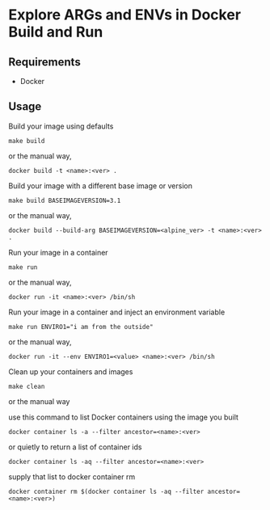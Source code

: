 # Explore ARGs and ENVs in Docker Build and Run

## Requirements

- Docker

## Usage

Build your image using defaults
```
make build
```
or the manual way,
```
docker build -t <name>:<ver> .
```

Build your image with a different base image or version
```
make build BASEIMAGEVERSION=3.1
```
or the manual way,
```
docker build --build-arg BASEIMAGEVERSION=<alpine_ver> -t <name>:<ver> .
```

Run your image in a container
```
make run
```
or the manual way,
```
docker run -it <name>:<ver> /bin/sh
```

Run your image in a container and inject an environment variable
```
make run ENVIRO1="i am from the outside"
```
or the manual way,
```
docker run -it --env ENVIRO1=<value> <name>:<ver> /bin/sh
```

Clean up your containers and images
```
make clean
```
or the manual way

use this command to list Docker containers using the image you built
```
docker container ls -a --filter ancestor=<name>:<ver>
```
or quietly to return a list of container ids
```
docker container ls -aq --filter ancestor=<name>:<ver>
```
supply that list to docker container rm
```
docker container rm $(docker container ls -aq --filter ancestor=<name>:<ver>)
```

